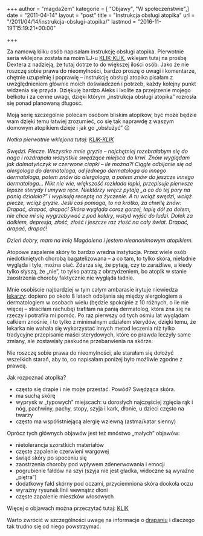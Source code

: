+++
author = "magda2em"
kategorie = [ "Objawy", "W społeczeństwie",]
date = "2011-04-14"
layout = "post"
title = "Instrukcja obsługi atopika"
url = "/2011/04/14/instrukcja-obslugi-atopika/"
lastmod = "2016-11-19T15:19:21+00:00"

+++

Za namową kilku osób napisałam instrukcję obsługi atopika. Pierwotnie seria wklejona została na moim LJ-u [KLIK-KLIK][1], wklejam tutaj na prośbę Dextera z nadzieją, że tutaj dotrze to do większej ilości osób. Jako że nie roszczę sobie prawa do nieomylności, bardzo proszę o uwagi i komentarze, chętnie uzupełnię i poprawię &#8211; instrukcję obsługi atopika pisałam z uwzględnieniem głównie moich doświadczeń i potrzeb, każdy kolejny punkt widzenia się przyda. Dziękuję bardzo Aleks i Ixolite za przejrzenie mojego bełkotu i za cenne uwagi, dzięki którym &#8222;instrukcja obsługi atopika&#8221; rozrosła się ponad planowaną długość. 

Moją serię szczególnie polecam osobom bliskim atopików, być może będzie wam dzięki temu łatwiej zrozumieć, co się tak naprawdę z waszym domowym atopikiem dzieje i jak go &#8222;obsłużyć&#8221; 😉

_Notka pierwotnie wklejona tutaj: [KLIK-KLIK][2]_

<!--more-->

_Swędzi. Piecze. Wszystko mnie gryzie &#8211; najchętniej rozebrałabym się do naga i rozdrapała wszystkie swędzące miejsca do krwi. Znów wyglądam jak dalmatyńczyk w czerwone ciapki &#8211; ile można?! Ciągłe odbijanie się od alergologa do dermatologa, od jednego dermatologa do innego dermatologa, potem znów do alergologa, a potem znów do jeszcze innego dermatologa&#8230; Nikt nie wie, większość rozkłada łapki, przepisuje pierwsze lepsze sterydy i umywa ręce. Niektórzy wręcz pytają &#8222;a co do tej pory na panią działało?&#8221; i wypisują receptę na życzenie. A tu wciąż swędzi, wciąż piecze, wciąż gryzie. Jeśli coś pomaga, to na krótko, za chwilę znów: Drapać, drapać, drapać! Skóra wygląda coraz gorzej, łapię dół za dołem, nie chce mi się wygrzebywać z pod kołdry, wstyd wyjść do ludzi. Dołek za dołkiem, depresja, złość, złość i jeszcze raz złość na cały świat. Drapać, drapać, drapać!_

_Dzień dobry, mam na imię Magdalena i jestem nieanonimowym atopikiem._ 

Atopowe zapalenie skóry to bardzo wredna instytucja. Przez wiele osób niedotkniętych chorobą bagatelizowana &#8211; a co tam, to tylko skóra, nieładnie wygląda i tyle, można olać. Zdarza się, że pytają, czy to zaraźliwe, a kiedy tylko słyszą, że &#8222;nie&#8221;, to tylko patrzą z obrzydzeniem, bo atopik w stanie zaostrzenia choroby faktycznie nie wygląda ładnie. 

Mnie osobiście najbardziej w tym całym ambarasie irytuje niewiedza <u>lekarzy</u>: dopiero po około 8 latach odbijania się między alergologiem a dermatologiem w osobach wielu (będzie spokojnie z 10 różnych, o ile nie więcej &#8211; straciłam rachubę) trafiłam na panią dermatolog, która zna się na rzeczy i potrafiła mi pomóc. Po raz pierwszy od tych ośmiu lat wyglądam całkiem znośnie, i to tylko z minimalnym udziałem sterydów, dzięki temu, że lekarka nie wahała się wykorzystać innych metod leczenia niż tylko tradycyjne przepisanie maści sterydowych, które co prawda leczyły same zmiany, ale zostawiały paskudne przebarwienia na skórze.

Nie roszczę sobie prawa do nieomylności, ale starałam się dołożyć wszelkich starań, aby to, co napisałam poniżej było możliwie zgodne z prawdą.

Jak rozpoznać atopika?

  * często się drapie i nie może przestać. Powód? Swędząca skóra.
  * ma suchą skórę
  * wyprysk w &#8222;typowych&#8221; miejscach: u dorosłych najczęściej zgięcia rąk i nóg, pachwiny, pachy, stopy, szyja i kark, dłonie, u dzieci często na twarzy
  * często ma współistniejącą alergię wziewną (astma/katar sienny)

Oprócz tych głównych objawów jest też mnóstwo &#8222;małych&#8221; objawów:

  * nietolerancja szorstkich materiałów
  * częste zapalenie czerwieni wargowej
  * świąd skóry po spoceniu się
  * zaostrzenia choroby pod wpływem zdenerwowania i emocji
  * pogrubienie fałdów na szyi (szyja nie jest gładka, widoczne są wyraźne &#8222;piętra&#8221;)
  * dodatkowy fałd skórny pod oczami, przyciemniona skóra dookoła oczu
  * wyraźny rysunek linii wewnątrz dłoni
  * częste zapalenie mieszków włosowych

Więcej o objawach można przeczytać tutaj: [KLIK][3]
  
Warto zwrócić w szczególności uwagę na informacje o [drapaniu][4] i dlaczego tak trudno się od niego powstrzymać.

 [1]: http://magda2em.livejournal.com/tag/instrukcja%20obsługi%20atopika
 [2]: http://magda2em.livejournal.com/85542.html
 [3]: http://www.atopowe-zapalenie.pl/atopedia/Objawy_atopowego_zapalenia_skóry
 [4]: http://www.atopowe-zapalenie.pl/atopedia/Drapanie